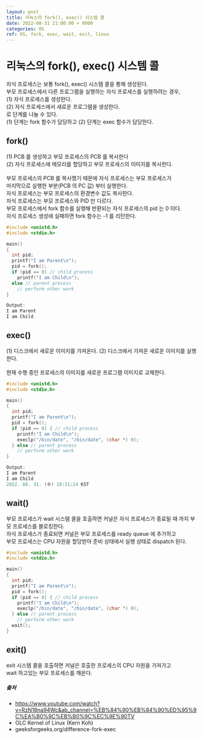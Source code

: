 ```yaml
---
layout: post
title: 리눅스의 fork(), exec() 시스템 콜
date: 2022-08-31 21:00:00 + 0900
categories: OS
ref: OS, fork, exec, wait, exit, linux
---
```


# 리눅스의 fork(), exec() 시스템 콜
자식 프로세스는 보통 fork(), exec() 시스템 콜을 통해 생성된다.   
부모 프로세스에서 다른 프로그램을 실행하는 자식 프로세스를 실행하려는 경우,   
(1) 자식 프로세스를 생성한다.    
(2) 자식 프로세스에서 새로운 프로그램을 생성한다.    
로 단계를 나눌 수 있다.       
(1) 단계는 fork 함수가 담당하고 (2) 단계는 exec 함수가 담당한다.    

## fork()
(1) PCB 를 생성하고 부모 프로세스의 PCB 를 복사한다    
(2) 자식 프로세스에 메모리를 할당하고 부모 프로세스의 이미지를 복사한다.    
<br/>
부모 프로세스의 PCB 를 복사했기 때문에 자식 프로세스는 부모 프로세스가    
마지막으로 실행한 부분(PCB 의 PC 값) 부터 실행한다.    
자식 프로세스는 부모 프로세스의 환경변수 값도 복사한다.    
자식 프로세스는 부모 프로세스와 PID 만 다르다.
<br/>
부모 프로세스에서 fork 함수를 실행해 반환되는 자식 프로세스의 pid 는 0 이다.    
자식 프로세스 생성에 실패하면 fork 함수는 -1 를 리턴한다.  

```c
#include <unistd.h>
#include <stdio.h>

main() 
{
  int pid;
  printf("I am Parent\n");
  pid = fork();
  if (pid == 0) // child process
    printf("I am Child\n");
  else // parent process
    // perform other work 
}

Output:
I am Parent
I am Child
```

## exec()
(1) 디스크에서 새로운 이미지를 가져온다.
(2) 디스크에서 가져온 새로운 이미지를 실행한다.    
<br/>
현재 수행 중인 프로세스의 이미지를 새로운 프로그램 이미지로 교체한다.    

```c
#include <unistd.h>
#include <stdio.h>

main() 
{
  int pid;
  printf("I am Parent\n");
  pid = fork();
  if (pid == 0) { // child process
    printf("I am Child\n");
    execlp("/bin/date", "/bin/date", (char *) 0);
  } else // parent process
    // perform other work
}

Output:
I am Parent
I am Child
2022. 08. 31. (수) 18:11:24 KST
```

## wait()
부모 프로세스가 wait 시스템 콜을 호출하면 커널은 자식 프로세스가 종료될 때 까지 부모 프로세스를 블로킹한다.     
자식 프로세스가 종료되면 커널은 부모 프로세스를 ready queue 에 추가하고     
부모 프로세스는 CPU 자원을 할당받아 준비 상태에서 실행 상태로 dispatch 된다.    

```c
#include <unistd.h>
#include <stdio.h>

main() 
{
  int pid;
  printf("I am Parent\n");
  pid = fork();
  if (pid == 0) { // child process
    printf("I am Child\n");
    execlp("/bin/date", "/bin/date", (char *) 0);
  } else // parent process
    // perform other work
  wait();  
}
```

## exit()
exit 시스템 콜을 호출하면 커널은 호출한 프로세스의 CPU 자원을 가져가고     
wait 하고있는 부모 프로세스를 깨운다.    
 
##### 출처
- https://www.youtube.com/watch?v=RzN18na94Wc&ab_channel=%EB%84%90%EB%84%90%ED%95%9C%EA%B0%9C%EB%B0%9C%EC%9E%90TV
- OLC Kernel of Linux (Kern Koh)
- geeksforgeeks.org/difference-fork-exec
